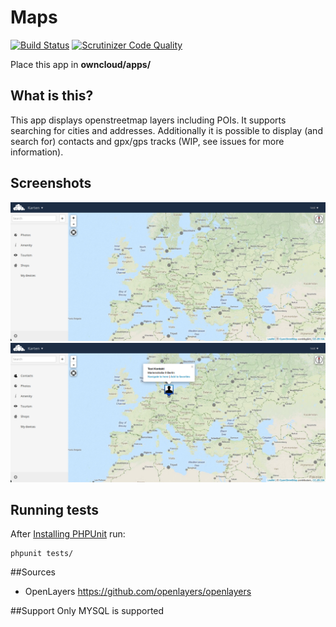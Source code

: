 # Maps
[![Build Status](https://travis-ci.org/owncloud/maps.svg?branch=master)](https://travis-ci.org/owncloud/maps)
[![Scrutinizer Code Quality](https://scrutinizer-ci.com/g/owncloud/maps/badges/quality-score.png?b=master)](https://scrutinizer-ci.com/g/owncloud/maps/?branch=master)


Place this app in **owncloud/apps/**

## What is this?
This app displays openstreetmap layers including POIs.
It supports searching for cities and addresses.
Additionally it is possible to display (and search for) contacts and gpx/gps tracks (WIP, see issues for more information).

## Screenshots
![start](screenshots/start.png)
![contacts](screenshots/contacts.png)

## Running tests
After [Installing PHPUnit](http://phpunit.de/getting-started.html) run:

    phpunit tests/

##Sources
- OpenLayers https://github.com/openlayers/openlayers

##Support
Only MYSQL is supported
